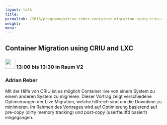 ```yaml
---
layout: talk
title:
permalink: /2016/programm/adrian-reber-container-migration-using-criu-and-lxc/
weight:
menu:
---
```

## Container Migration using CRIU and LXC

### <img height = "32" src="../../../images/talk.svg"> 13:00 bis 13:30 in Raum V2

### Adrian Reber

Mit der Hilfe von CRIU ist es möglich Container live von einem System zu einem anderen System zu migrieren. Dieser Vortrag zeigt verschiedene Optimierungen der Live Migration, welche hilfreich sind um die Downtime zu minimieren. Im Rahmen des Vortrages wird auf Optimierung basierend auf pre-copy (dirty memory tracking) und post-copy (userfaultfd basiert) eingegangen.


